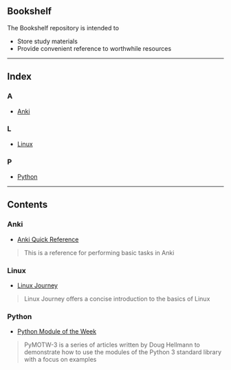 ## Bookshelf
The Bookshelf repository is intended to
- Store study materials
- Provide convenient reference to worthwhile resources
  
---  
  
## Index
### A
- [Anki](#Anki)
### L
- [Linux](#Linux)
### P
- [Python](#Python)
  
---
  
## Contents
### Anki
- [Anki Quick Reference](https://github.com/ColeBeck/Knowledge-Repository/blob/main/anki/anki_setup.md)
> This is a reference for performing basic tasks in Anki
### Linux
- [Linux Journey](https://linuxjourney.com/)
> Linux Journey offers a concise introduction to the basics of Linux
### Python
- [Python Module of the Week](https://pymotw.com/3/)
> PyMOTW-3 is a series of articles written by Doug Hellmann to demonstrate how to use the modules of the Python 3 standard library with a focus on examples
